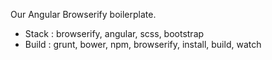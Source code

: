 Our Angular Browserify boilerplate.

- Stack : browserify, angular, scss, bootstrap
- Build : grunt, bower, npm, browserify, install, build, watch